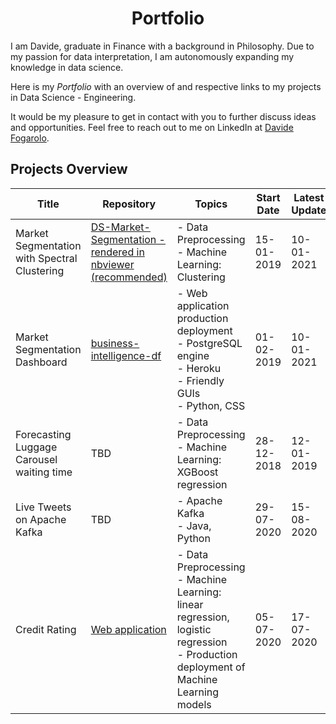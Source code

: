 <h1 align="center"> Portfolio </h1>

I am Davide, graduate in Finance with a background in Philosophy. Due to my passion for data interpretation, I am autonomously expanding my knowledge in data science. 

Here is my *Portfolio* with an overview of and respective links to my projects in Data Science - Engineering.

It would be my pleasure to get in contact with you to further discuss ideas and opportunities. Feel free to reach out to me on LinkedIn at [Davide Fogarolo](https://www.linkedin.com/in/davide-fogarolo/).

## Projects Overview
| Title | Repository | Topics | Start Date | Latest Update | v.
| ----- | ---------- | ------ | ---------- | ------------- | --
| Market Segmentation with Spectral Clustering | [DS-Market-Segmentation - rendered in nbviewer (recommended)](https://nbviewer.jupyter.org/github/dafo16ac/DS-market-segmentation/blob/main/Part1_DS_Market_Segmentation_v1.0.ipynb) | - Data Preprocessing <br> - Machine Learning: Clustering | 15-01-2019 | 10-01-2021 | 1.0.0
| Market Segmentation Dashboard | [business-intelligence-df](https://github.com/dafo16ac/business-intelligence-df) | - Web application production deployment <br> - PostgreSQL engine <br> - Heroku <br> - Friendly GUIs <br> - Python, CSS| 01-02-2019 | 10-01-2021 | 2.2.1
| Forecasting Luggage Carousel waiting time | TBD | - Data Preprocessing <br> - Machine Learning: XGBoost regression <br> | 28-12-2018 | 12-01-2019 | 0.1.0
| Live Tweets on Apache Kafka | TBD | - Apache Kafka <br> - Java, Python | 29-07-2020 | 15-08-2020 | 0.1.0
| Credit Rating | [Web application](https://credit-evaluation-df.herokuapp.com/) | - Data Preprocessing <br> - Machine Learning: linear regression, logistic regression  <br> - Production deployment of Machine Learning models | 05-07-2020 | 17-07-2020 | 0.1.0
